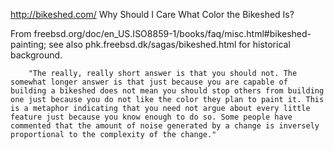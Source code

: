 <http://bikeshed.com/> Why Should I Care What Color the Bikeshed Is?

From
freebsd.org/doc/en\_US.ISO8859-1/books/faq/misc.html\#bikeshed-painting;
see also phk.freebsd.dk/sagas/bikeshed.html for historical background.

``` {.example}
    "The really, really short answer is that you should not. The somewhat longer answer is that just because you are capable of building a bikeshed does not mean you should stop others from building one just because you do not like the color they plan to paint it. This is a metaphor indicating that you need not argue about every little feature just because you know enough to do so. Some people have commented that the amount of noise generated by a change is inversely proportional to the complexity of the change."
```
